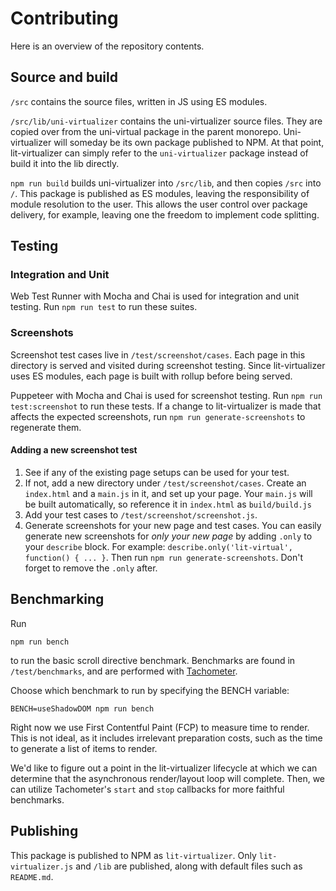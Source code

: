 # Contributing

Here is an overview of the repository contents.

## Source and build

`/src` contains the source files, written in JS using ES modules.

`/src/lib/uni-virtualizer` contains the uni-virtualizer source files. They are copied over from the uni-virtual package in the parent monorepo. Uni-virtualizer will someday be its own package published to NPM. At that point, lit-virtualizer can simply refer to the `uni-virtualizer` package instead of build it into the lib directly.

`npm run build` builds uni-virtualizer into `/src/lib`, and then copies `/src` into `/`. This package is published as ES modules, leaving the responsibility of module resolution to the user. This allows the user control over package delivery, for example, leaving one the freedom to implement code splitting.

## Testing

### Integration and Unit

Web Test Runner with Mocha and Chai is used for integration and unit testing. Run `npm run test` to run these suites.

### Screenshots

Screenshot test cases live in `/test/screenshot/cases`. Each page in this directory is served and visited during screenshot testing. Since lit-virtualizer uses ES modules, each page is built with rollup before being served.

Puppeteer with Mocha and Chai is used for screenshot testing. Run `npm run test:screenshot` to run these tests. If a change to lit-virtualizer is made that affects the expected screenshots, run `npm run generate-screenshots` to regenerate them.

#### Adding a new screenshot test

1. See if any of the existing page setups can be used for your test.
2. If not, add a new directory under `/test/screenshot/cases`. Create an `index.html` and a `main.js` in it, and set up your page. Your `main.js` will be built automatically, so reference it in `index.html` as `build/build.js`
3. Add your test cases to `/test/screenshot/screenshot.js`.
4. Generate screenshots for your new page and test cases. You can easily generate new screenshots for _only your new page_ by adding `.only` to your `describe` block. For example: `describe.only('lit-virtual', function() { ... }`. Then run `npm run generate-screenshots`. Don't forget to remove the `.only` after.

## Benchmarking

Run

```
npm run bench
```

to run the basic scroll directive benchmark. Benchmarks are found in `/test/benchmarks`, and are performed with [Tachometer](https://github.com/Polymer/tachometer).

Choose which benchmark to run by specifying the BENCH variable:

```
BENCH=useShadowDOM npm run bench
```

Right now we use First Contentful Paint (FCP) to measure time to render. This is not ideal, as it includes irrelevant preparation costs, such as the time to generate a list of items to render.

We'd like to figure out a point in the lit-virtualizer lifecycle at which we can determine that the asynchronous render/layout loop will complete. Then, we can utilize Tachometer's `start` and `stop` callbacks for more faithful benchmarks.

## Publishing

This package is published to NPM as `lit-virtualizer`. Only `lit-virtualizer.js` and `/lib` are published, along with default files such as `README.md`.
